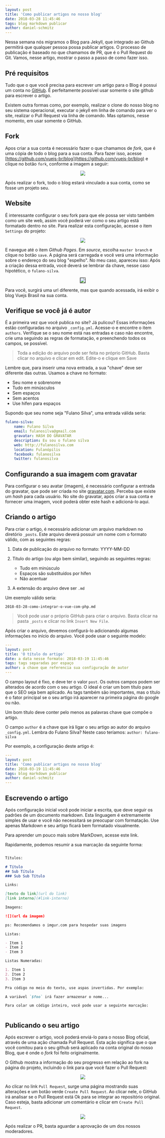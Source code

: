 ```yaml
---
layout: post
title: 'Como publicar artigos no nosso blog'
date: 2018-03-28 11:45:46 
tags: blog markdown publicar
author: daniel-schmitz
---
```


Nessa semana nós migramos o Blog para Jekyll, que integrado ao Github permitirá que qualquer pessoa possa publicar artigos. O processo de publicação é baseado no que chamamos de PR, que é o Pull Request do Git. Vamos, nesse artigo, mostrar o passo a passo de como fazer isso.

## Pré requisitos

Tudo que o que você precisa para escrever um artigo para o Blog é possui um conta no [GitHub](https://github.com). É perfeitamente possível usar somente o site github para escrever o artigo. 

Existem outra formas como, por exemplo, realizar o clone do nosso blog no seu sistema operacional, executar o jekyll em linha de comando para ver o site, realizar o Pull Request via linha de comando. Mas optamos, nesse momento, em usar somente o GitHub.

## Fork

Apos criar a sua conta é necessário fazer o que chamamos de *fork*, que é uma cópia de todo o blog para a sua conta. Para fazer isso, acesse [https://github.com/vuejs-br/blog](https://github.com/vuejs-br/blog) e clique no botão `fork`, conforme a imagem a seguir:

<p align="center">
<img src="https://i.imgur.com/5eXjh5q.png">
</p>

Após realizar o fork, todo o blog estará vinculado a sua conta, como se fosse um projeto seu.

## Website

É interessante configurar o seu fork para que ele possa ser visto também como um site web, assim você poderá ver como o seu artigo está formatado dentro no site. Para realizar esta configuração, acesse o item `Settings` do projeto:

<p align="center">
<img src="https://i.imgur.com/dHZdc9q.png">
</p>

E navegue até o item *Github Pages*. Em *source*, escolha `master branch` e clique no botão `save`. A página será carregada e você verá uma informação sobre o endereço do seu blog "espelho". No meu caso, apareceu isso:
Após a criação dessa entrada, você deverá se lembrar da chave, nesse caso hipotético, o `fulano-silva`.

<p align="center">
<img src="https://i.imgur.com/oZwzM3w.png" border="1">
</p>

Para você, surgirá uma url diferente, mas que quando acessada, irá exibir o blog Vuejs Brasil na sua conta.

## Verifique se você já é autor

É a primeira vez que você publica no site? Já pulicou? Essas informações estão configuradas no arquivo `_config.yml`. Acesse-o e encontre o item `authors`. Verifique se o seu nome está nas entradas e caso não encontre, crie uma seguindo as regras de formatação, e preenchendo todos os campos, se possível. 

> Toda a edição do arquivo pode ser feita no próprio GitHub. Basta clicar no arquivo e clicar em edit. Edite-o e clique em Save

Lembre que, para inserir uma nova entrada, a sua "chave" deve ser diferente das outras. Usamos a chave no formato:

- Seu nome e sobrenome 
- Tudo em minúsculos
- Sem espaços
- Sem acentos
- Use hífen para espaços

Supondo que seu nome seja "Fulano Silva", uma entrada válida seria:

```yml
fulano-silva:
    name: Fulano Silva
    email: fulanosilva@gmail.com
    gravatar: HASH DO GRAVATAR
    description: Eu sou o fulano silva
    web: http://fulanosilva.com
    location: Fulanópilis
    facebook: fulanosilva
    twitter: fulanosilva
```


## Configurando a sua imagem com gravatar

Para configurar o seu avatar (imagem), é necessário configurar a entrada do gravatar, que pode ser criada no site [gravatar.com](http://www.gravatar.com). Perceba que existe um *hash* para cada usuário. No site do gravatar, após criar a sua conta e fornecer uma imagem, você poderá obter este hash e adicioná-lo aqui.

## Criando o artigo

Para criar o artigo, é necessário adicionar um arquivo markdown no diretório `_posts`. Este arquivo deverá possuir um nome com o formato válido, com as seguintes regras:

1. Data de publicação do arquivo no formato: YYYY-MM-DD
2. Título do artigo (ou algo bem similar), seguindo as seguintes regras:
    - Tudo em minúsculo
    - Espaços são substituídos por hífen
    - Não acentuar  

3. A extensão do arquivo deve ser `.md`

Um exemplo válido seria:

```
2018-03-28-como-integrar-o-vue-com-php.md
```

> Você pode usar o próprio GitHub para criar o arquivo. Basta clicar na pasta `_posts` e clicar no link `Insert New File`. 

Após criar o arquivo, devemos configurá-lo adicionando algumas informações no início do arquivo. Você pode usar o seguinte modelo:


```yaml
---
layout: post
title: 'O título do artigo'
date: a data nesse formato: 2018-03-19 11:45:46 
tags: tags separadas por espaço
author: a chave que referencia sua configuração de autor
---
```

O campo layout é fixo, e deve ter o valor `post`. Os outros campos podem ser alterados de acordo com o seu artigo. O ideal é criar um bom título para que o SEO seja bem aplicado. As tags também são importantes, mas o título é o fator principal se o seu artigo irá aparecer na primeira página do google ou não.

Um bom título deve conter pelo menos as palavras chave que compõe o artigo.

O campo `author` é a chave que irá ligar o seu artigo ao autor do arquivo `_config.yml`. Lembra do Fulano Silva? Neste caso teríamos: `author: fulano-silva`

Por exemplo, a configuração deste artigo é:

```yaml
---
layout: post
title: 'Como publicar artigos no nosso blog'
date: 2018-03-19 11:45:46 
tags: blog markdown publicar
author: daniel-schmitz
---
```

## Escrevendo o artigo

Após  configuração inicial você pode iniciar a escrita, que deve seguir os padrões de um documento markdown. Esta linguagem é extremamente simples de usar e você não necessitará se preocupar com formatação. Use apenas Markdown e seu artigo ficará bem formatado visualmente. 

Para aprender um pouco mais sobre MarkDown, acesse este link.

Rapidamente, podemos resumir a sua marcação da seguinte forma:

```markdown

Títulos:

# Título
## Sub Título
### Sub Sub Título

Links:

[texto do link](url do link)
[link interno](#link-interno)

Imagens:

![](url da imagem)

ps: Recomendamos o imgur.com para hospedar suas imagens

Listas:

- Item 1
- Item 2
- Item 3

Listas Numeradas:

1. Item 1
2. Item 2
3. Item 3

Pra código no meio do texto, use aspas invertidas. Por exemplo:

A variável `$foo` irá fazer armazenar o nome...

Para colar um código inteiro, você pode usar a seguinte marcação: 



```

## Publicando o seu artigo

Após escrever o artigo, você poderá enviá-lo para o nosso Blog oficial, através de uma ação chamada Pull Request. Esta ação significa que o que você comitou para o seu github será aplicado na conta original do nosso Blog, que é onde o *fork* foi feito originalmente.

O Github mostra a informação do seu progresso em relação ao fork na página do projeto, incluindo o link para que você fazer o Pull Request:

<p align="center">
<img src="https://i.imgur.com/aIJPpkD.png">
</p>

Ao clicar no link `Pull Request`, surge uma página mostrando suas alterações e um botão verde `Create Pull Request`. Ao clicar nele, o GitHub irá analisar se o Pull Request está Ok para se integrar ao repositório original. Caso esteja, basta adicionar um comentário e clicar em `Create Pull Request`.

<p align="center">
<img src="https://i.imgur.com/7eHUKoJ.png">
</p>

Após realizar o PR, basta aguardar a aprovação de um dos nossos moderadores.


